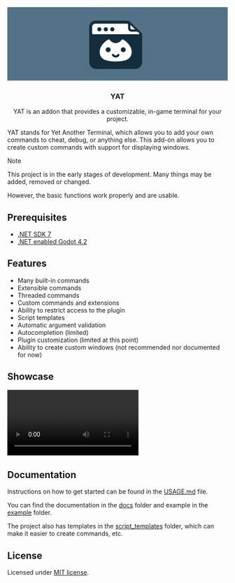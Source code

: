 <div align="center">
	<img src="./addons/yat/docs/assets/yat_icon_baner.png" />
	<h3>YAT</h1>
	<p>YAT is an addon that provides a customizable, in-game terminal for your project.</p>
</div>

YAT stands for Yet Another Terminal, which allows you to add your own commands to cheat, debug, or anything else. This add-on allows you to create custom commands with support for displaying windows.

> [!NOTE]
> This project is in the early stages of development. Many things may be added, removed or changed.
>
> However, the basic functions work properly and are usable.

## Prerequisites

-   [.NET SDK 7](https://dotnet.microsoft.com/en-us/download)
-   [.NET enabled Godot 4.2](https://godotengine.org/download/windows/)

## Features

-   Many built-in commands
-   Extensible commands
-   Threaded commands
-   Custom commands and extensions
-   Ability to restrict access to the plugin
-   Script templates
-   Automatic argument validation
-   Autocompletion (limited)
-   Plugin customization (limited at this point)
-   Ability to create custom windows (not recommended nor documented for now)

## Showcase

<video src="addons/yat/docs/assets/yat_terminal_showcase.mp4" controls title="Terminal showcase video"></video>

## Documentation

Instructions on how to get started can be found in the [USAGE.md](./addons/yat/docs/USAGE.md) file.

You can find the documentation in the [docs](./addons/yat/docs/) folder
and example in the [example](./example/) folder.

The project also has templates in the [script_templates](./script_templates/) folder, which can make it easier to create commands, etc.

## License

Licensed under [MIT license](./LICENSE).
